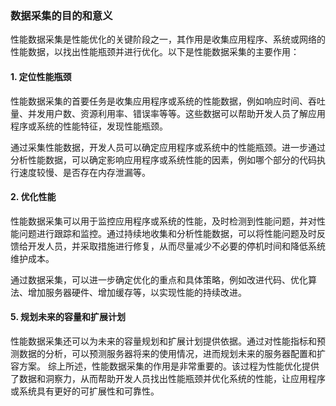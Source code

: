 ### 数据采集的目的和意义

性能数据采集是性能优化的关键阶段之一，其作用是收集应用程序、系统或网络的性能数据，以找出性能瓶颈并进行优化。以下是性能数据采集的主要作用：

#### 1. 定位性能瓶颈

性能数据采集的首要任务是收集应用程序或系统的性能数据，例如响应时间、吞吐量、并发用户数、资源利用率、错误率等等。这些数据可以帮助开发人员了解应用程序或系统的性能特征，发现性能瓶颈。

通过采集性能数据，开发人员可以确定应用程序或系统中的性能瓶颈。进一步通过分析性能数据，可以确定影响应用程序或系统性能的因素，例如哪个部分的代码执行速度较慢、是否存在内存泄漏等。

#### 2. 优化性能
性能数据采集可以用于监控应用程序或系统的性能，及时检测到性能问题，并对性能问题进行跟踪和监控。通过持续地收集和分析性能数据，可以将性能问题及时反馈给开发人员，并采取措施进行修复，从而尽量减少不必要的停机时间和降低系统维护成本。

通过数据采集，可以进一步确定优化的重点和具体策略，例如改进代码、优化算法、增加服务器硬件、增加缓存等，以实现性能的持续改进。


#### 5. 规划未来的容量和扩展计划
性能数据采集还可以为未来的容量规划和扩展计划提供依据。通过对性能指标和预测数据的分析，可以预测服务器将来的使用情况，进而规划未来的服务器配置和扩容方案。
综上所述，性能数据采集的作用是非常重要的。该过程为性能优化提供了数据和洞察力，从而帮助开发人员找出性能瓶颈并优化系统的性能，让应用程序或系统具有更好的可扩展性和可靠性。